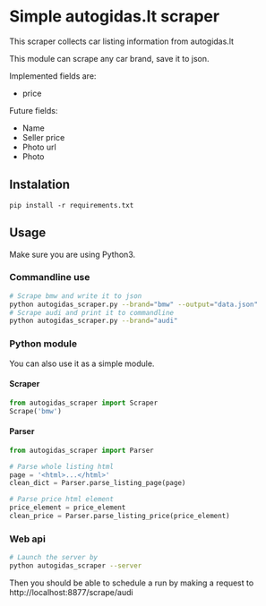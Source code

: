 # Simple autogidas.lt scraper

This scraper collects car listing information from autogidas.lt

This module can scrape any car brand, save it to json.

Implemented fields are:

- price

Future fields:

- Name
- Seller price
- Photo url
- Photo

## Instalation

`pip install -r requirements.txt`

## Usage

Make sure you are using Python3.

### Commandline use

```bash
# Scrape bmw and write it to json
python autogidas_scraper.py --brand="bmw" --output="data.json"
# Scrape audi and print it to commandline
python autogidas_scraper.py --brand="audi"
```

### Python module

You can also use it as a simple module.

#### Scraper

```py
from autogidas_scraper import Scraper
Scrape('bmw')
```

#### Parser

```py
from autogidas_scraper import Parser

# Parse whole listing html
page = '<html>...</html>'
clean_dict = Parser.parse_listing_page(page)

# Parse price html element
price_element = price_element
clean_price = Parser.parse_listing_price(price_element)
```

### Web api

```bash
# Launch the server by
python autogidas_scraper --server
```

Then you should be able to schedule a run by making a request to http://localhost:8877/scrape/audi

